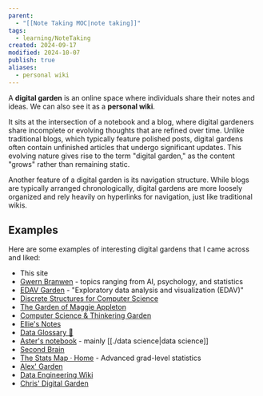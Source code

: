 ```yaml
---
parent:
  - "[[Note Taking MOC|note taking]]"
tags:
  - learning/NoteTaking
created: 2024-09-17
modified: 2024-10-07
publish: true
aliases:
  - personal wiki
---
```

A **digital garden** is an online space where individuals share their notes and ideas. We can also see it as a **personal wiki**.

It sits at the intersection of a notebook and a blog, where digital gardeners share incomplete or evolving thoughts that are refined over time. Unlike traditional blogs, which typically feature polished posts, digital gardens often contain unfinished articles that undergo significant updates. This evolving nature gives rise to the term "digital garden," as the content "grows" rather than remaining static.

Another feature of a digital garden is its navigation structure. While blogs are typically arranged chronologically, digital gardens are more loosely organized and rely heavily on hyperlinks for navigation, just like traditional wikis.

## Examples
Here are some examples of interesting digital gardens that I came across and liked:
- This site
- [Gwern Branwen](https://gwern.net) - topics ranging from AI, psychology, and statistics
- [EDAV Garden](https://edav-garden.netlify.app/) - "Exploratory data analysis and visualization (EDAV)"
- [Discrete Structures for Computer Science](https://publish.obsidian.md/discretecs)
- [The Garden of Maggie Appleton](https://maggieappleton.com/garden)
- [Computer Science & Thinkering Garden](https://notes.yxy.ninja/)
- [Ellie's Notes](https://ellie.wtf/)
- [Data Glossary 🧠](https://glossary.airbyte.com/)
- [Aster's notebook](https://notes.asterhu.com/) - mainly [[./data science|data science]]
- [Second Brain](https://www.ssp.sh/brain/)
- [The Stats Map · Home](https://thestatsmap.com/) - Advanced grad-level statistics
- [Alex' Garden](https://alexanderweichart.de/)
- [Data Engineering Wiki](https://dataengineering.wiki/Index)
- [Chris' Digital Garden](https://garden.christophertee.dev/)